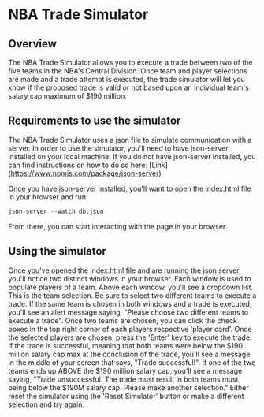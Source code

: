 # NBA Trade Simulator

## Overview

The NBA Trade Simulator allows you to execute a trade between two of the five teams in the NBA's Central Division. Once team and player selections are made and a trade attempt is executed, the trade simulator will let you know if the proposed trade is valid or not based upon an individual team's salary cap maximum of $190 million. 

## Requirements to use the simulator

The NBA Trade Simulator uses a json file to simulate communication with a server. In order to use the simulator, you'll need to have json-server installed on your local machine. If you do not have json-server installed, you can find instructions on how to do so here: [Link] (https://www.npmjs.com/package/json-server)

Once you have json-server installed, you'll want to open the index.html file in your browser and run: 
```python
json-server --watch db.json
```

From there, you can start interacting with the page in your browser. 

## Using the simulator

Once you've opened the index.html file and are running the json server, you'll notice two distinct windows in your browser. Each window is used to populate players of a team. Above each window, you'll see a dropdown list. This is the team selection. Be sure to select two different teams to execute a trade. If the same team is chosen in both windows and a trade is executed, you'll see an alert message saying, "Please choose two different teams to execute a trade". Once two teams are chosen, you can click the check boxes in the top right corner of each players respective 'player card'. Once the selected players are chosen, press the 'Enter' key to execute the trade. If the trade is successful, meaning that both teams were below the $190 million salary cap max at the conclusion of the trade, you'll see a message in the middle of your screen that says, "Trade successful!". If one of the two teams ends up ABOVE the $190 million salary cap, you'll see a message saying, "Trade unsuccessful. The trade must result in both teams must being below the $190M salary cap. Please make another selection." Either reset the simulator using the 'Reset Simulator' button or make a different selection and try again. 
